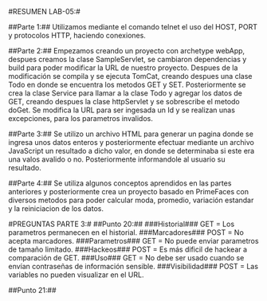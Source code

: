 #RESUMEN LAB-05:#

##Parte 1:##
Utilizamos mediante el comando telnet el uso del HOST, PORT y protocolos HTTP, haciendo conexiones.

##Parte 2:##
Empezamos creando un proyecto con archetype webApp, despues creamos la clase SampleServlet, se cambiaron dependencias y build para poder modificar la URL de nuestro proyecto.
Despues de la modificación se compila y se ejecuta TomCat, creando despues una clase Todo en donde se encuentra los metodos GET y SET.
Posteriormente se crea la clase Service para llamar a la clase Todo y agregar los datos de GET, creando despues la clase httpServlet y se sobrescribe el metodo doGet.
Se modifica la URL para ser ingesada un Id y se realizan unas excepciones, para los parametros invalidos.

##Parte 3:##
Se utilizo un archivo HTML para generar un pagina donde se ingresa unos datos enteros y posteriormente efectuar mediante un archivo JavaScript un resultado a dicho valor, en donde se determinaba si este era una valos avalido o no.
Posteriormente informandole al usuario su resultado.

##Parte 4:##
Se utiliza algunos conceptos aprendidos en las partes anteriores y posteriormente crea un proyecto basado en PrimeFaces con diversos metodos para poder calcular moda, promedio, variación estandar y la reiniciacion de los datos.


#PREGUNTAS PARTE 3:#
##Punto 20:##
###Historial###
GET = Los parametros permanecen en el historial.
###Marcadores###
POST = No acepta marcadores.
###Parametros###
GET =  No puede enviar parametros de tamaño limitado.
###Hackeos###
POST = Es más dificil de hackear a comparación de GET.
###Uso###
GET = No debe ser usado cuando se envían contraseñas de información sensible.
###Visibilidad###
POST = Las variables no pueden visualizar en el URL.

##Punto 21:##

